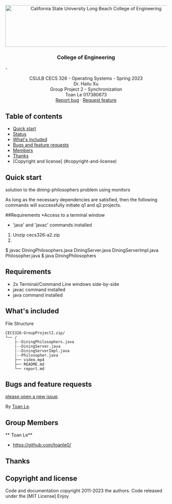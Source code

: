 <p align="center">
  <a href="https://www.csulb.edu">
    <img src="https://www.csulb.edu/themes/custom/csulb/images/logo.png" alt="California State University Long Beach College of Engineering" width=551 height=130>
  </a>

  <h3 align="center">College of 
Engineering</h3>
- 
  <p align="center">
    CSULB CECS 326 - Operating Systems - Spring 2023 
    <br> Dr. Hailu Xu
    <br> Group Project 2 - Synchronization 
    <br>
    Toan Le 017380673
    <br>
    <a href="https://github.com/toanle0/CECS326-a2/issues/new?template=bug.md">Report bug</a>
    ·
    <a href="https://github.com/toanle0/CECS326-a2/issues/new?template=feature.md&labels=feature">
    Request feature</a>
  </p>
</p>

## Table of contents

- [Quick start](#quick-start)
- [Status](#status)
- [What's included](#whats-included)
- [Bugs and feature requests](#bugs-and-feature-requests)
- [Members](#members)
- [Thanks](#thanks)
- [Copyright and license]
  (#copyright-and-license)

## Quick start
solution to the dining-philosophers problem using monitors

As long as the necessary dependencies
are satisfied, then the following
commands will successfully initiate q1
and q2 projects.

##Requirements
*Access to a terminal window
* 'java' and 'javac' commands installed


1. Unzip cecs326-a2.zip
2. 

$ javac DiningPhilosophers.java DiningServer.java DiningServerImpl.java Philosopher.java
$ java DiningPhilosophers


## Requirements
- 2x Terminal/Command Line windows side-by-side
- javac command installed
- java command installed

## What's included

File Structure

```
CECS326-GroupProject2.zip/
└── /
    ├--DiningPhilosophers.java 
    |--DiningServer.java
    |--DiningServerImpl.java
    |--Philosopher.java 
    ├── video.mp4
    ├── README.md
    └── report.md
```

## Bugs and feature requests
[please open a new issue](https://github.com/toanle0/CECS326-a2/issues/new).

By [Toan Le](https://github.com/toanle0/).

## Group Members

** Toan Le**

- <https://github.com/toanle0/>

## Thanks

## Copyright and license

Code and documentation copyright
2011-2023 the authors. Code released
under the [MIT License]
Enjoy
